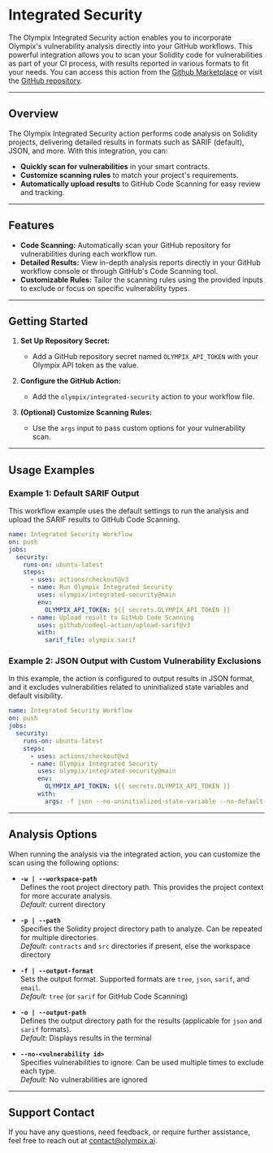# Integrated Security

The Olympix Integrated Security action enables you to incorporate Olympix's vulnerability analysis directly into your GitHub workflows. This powerful integration allows you to scan your Solidity code for vulnerabilities as part of your CI process, with results reported in various formats to fit your needs.
You can access this action from the [Github Marketplace](https://github.com/marketplace/actions/olympix-integrated-security) or visit the [GitHub repository](https://github.com/olympix/integrated-security).

---

## Overview

The Olympix Integrated Security action performs code analysis on Solidity projects, delivering detailed results in formats such as SARIF (default), JSON, and more. With this integration, you can:

- **Quickly scan for vulnerabilities** in your smart contracts.
- **Customize scanning rules** to match your project's requirements.
- **Automatically upload results** to GitHub Code Scanning for easy review and tracking.

---

## Features

- **Code Scanning:** Automatically scan your GitHub repository for vulnerabilities during each workflow run.
- **Detailed Results:** View in-depth analysis reports directly in your GitHub workflow console or through GitHub's Code Scanning tool.
- **Customizable Rules:** Tailor the scanning rules using the provided inputs to exclude or focus on specific vulnerability types.

---

## Getting Started

1. **Set Up Repository Secret:**
      - Add a GitHub repository secret named `OLYMPIX_API_TOKEN` with your Olympix API token as the value.

2. **Configure the GitHub Action:**
      - Add the `olympix/integrated-security` action to your workflow file.

3. **(Optional) Customize Scanning Rules:**
      - Use the `args` input to pass custom options for your vulnerability scan.

---

## Usage Examples

### Example 1: Default SARIF Output

This workflow example uses the default settings to run the analysis and upload the SARIF results to GitHub Code Scanning.

```yaml
name: Integrated Security Workflow
on: push
jobs:
  security:
    runs-on: ubuntu-latest
    steps:
      - uses: actions/checkout@v3
      - name: Run Olympix Integrated Security
        uses: olympix/integrated-security@main
        env:
          OLYMPIX_API_TOKEN: ${{ secrets.OLYMPIX_API_TOKEN }}
      - name: Upload result to GitHub Code Scanning
        uses: github/codeql-action/upload-sarif@v3
        with:
          sarif_file: olympix.sarif
```

### Example 2: JSON Output with Custom Vulnerability Exclusions

In this example, the action is configured to output results in JSON format, and it excludes vulnerabilities related to uninitialized state variables and default visibility.

```yaml
name: Integrated Security Workflow
on: push
jobs:
  security:
    runs-on: ubuntu-latest
    steps:
      - uses: actions/checkout@v3
      - name: Olympix Integrated Security
        uses: olympix/integrated-security@main
        env:
          OLYMPIX_API_TOKEN: ${{ secrets.OLYMPIX_API_TOKEN }}
        with:
          args: -f json --no-uninitialized-state-variable --no-default-visibility
```


---

## Analysis Options

When running the analysis via the integrated action, you can customize the scan using the following options:

- **`-w | --workspace-path`**  
  Defines the root project directory path. This provides the project context for more accurate analysis.  
  *Default:* current directory

- **`-p | --path`**  
  Specifies the Solidity project directory path to analyze. Can be repeated for multiple directories.  
  *Default:* `contracts` and `src` directories if present, else the workspace directory

- **`-f | --output-format`**  
  Sets the output format. Supported formats are `tree`, `json`, `sarif`, and `email`.  
  *Default:* `tree` (or `sarif` for GitHub Code Scanning)

- **`-o | --output-path`**  
  Defines the output directory path for the results (applicable for `json` and `sarif` formats).  
  *Default:* Displays results in the terminal

- **`--no-<vulnerability id>`**  
  Specifies vulnerabilities to ignore. Can be used multiple times to exclude each type.  
  *Default:* No vulnerabilities are ignored

---

## Support Contact

If you have any questions, need feedback, or require further assistance, feel free to reach out at [contact@olympix.ai](mailto:contact@olympix.ai).
